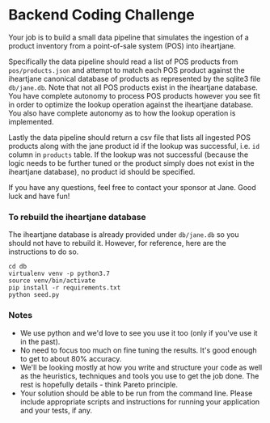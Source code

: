 # Backend Coding Challenge

Your job is to build a small data pipeline that simulates the ingestion of a product inventory from a point-of-sale system (POS) into iheartjane.

Specifically the data pipeline should read a list of POS products from `pos/products.json` and attempt to match each POS product against the iheartjane canonical database of products as represented by the sqlite3 file `db/jane.db`. Note that not all POS products exist in the iheartjane database. You have complete autonomy to process POS products however you see fit in order to optimize the lookup operation against the iheartjane database. You also have complete autonomy as to how the lookup operation is implemented.

Lastly the data pipeline should return a csv file that lists all ingested POS products along with the jane product id if the lookup was successful, i.e. `id` column in `products` table. If the lookup was not successful (because the logic needs to be further tuned or the product simply does not exist in the iheartjane database), no product id should be specified.

If you have any questions, feel free to contact your sponsor at Jane. Good luck and have fun!

### To rebuild the iheartjane database

The iheartjane database is already provided under `db/jane.db` so you should not have to rebuild it. However, for reference, here are the instructions to do so.

```
cd db
virtualenv venv -p python3.7
source venv/bin/activate
pip install -r requirements.txt
python seed.py
```

### Notes

- We use python and we'd love to see you use it too (only if you've use it in the past).
- No need to focus too much on fine tuning the results. It's good enough to get to about 80% accuracy.
- We'll be looking mostly at how you write and structure your code as well as the heuristics, techniques and tools you use to get the job done. The rest is hopefully details - think Pareto principle.
- Your solution should be able to be run from the command line. Please include appropriate scripts and instructions for running your application and your tests, if any.
